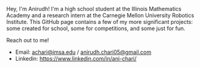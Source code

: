 Hey, I'm Anirudh! I'm a high school student at the Illinois Mathematics Academy and a research intern at the Carnegie Mellon University Robotics Institute. This GitHub page contains a few of my more significant projects: some created for school, some for competitions, and some just for fun. 

Reach out to me!
  - Email: achari@imsa.edu / anirudh.chari05@gmail.com
  - Linkedin: https://www.linkedin.com/in/ani-chari/
